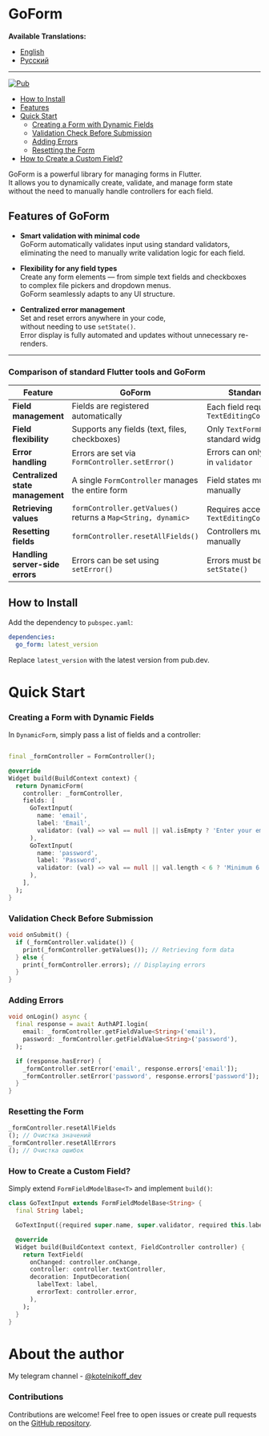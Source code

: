 # GoForm
 
**Available Translations:**
- [English](README.md)
- [Русский](README_RU.md)

---
[![Pub](https://img.shields.io/pub/v/go_form)](https://pub.dev/packages/go_form)

- [How to Install](#how-to-install)
- [Features](#features-of-goform)
- [Quick Start](#quick-start)
  - [Creating a Form with Dynamic Fields](#creating-a-form-with-dynamic-fields)
  - [Validation Check Before Submission](#validation-check-before-submission)
  - [Adding Errors](#adding-errors)
  - [Resetting the Form](#resetting-the-form)
- [How to Create a Custom Field?](#how-to-create-a-custom-field)

GoForm is a powerful library for managing forms in Flutter.  
It allows you to dynamically create, validate, and manage form state  
without the need to manually handle controllers for each field.

## Features of GoForm

- **Smart validation with minimal code**  
  GoForm automatically validates input using standard validators,  
  eliminating the need to manually write validation logic for each field.

- **Flexibility for any field types**  
  Create any form elements — from simple text fields and checkboxes  
  to complex file pickers and dropdown menus.  
  GoForm seamlessly adapts to any UI structure.

- **Centralized error management**  
  Set and reset errors anywhere in your code,  
  without needing to use `setState()`.  
  Error display is fully automated and updates without unnecessary re-renders.

---  

### Comparison of standard Flutter tools and GoForm

| **Feature**                      | **GoForm**                                                    | **Standard Flutter**                            |
|----------------------------------|---------------------------------------------------------------|-------------------------------------------------|
| **Field management**             | Fields are registered automatically                           | Each field requires a `TextEditingController`   |
| **Field flexibility**            | Supports any fields (text, files, checkboxes)                 | Only `TextFormField` and standard widgets       |
| **Error handling**               | Errors are set via `FormController.setError()`                | Errors can only be handled in `validator`       |
| **Centralized state management** | A single `FormController` manages the entire form             | Field states must be tracked manually           |
| **Retrieving values**            | `formController.getValues()` returns a `Map<String, dynamic>` | Requires accessing `TextEditingController.text` |
| **Resetting fields**             | `formController.resetAllFields()`                             | Controllers must be cleared manually            |
| **Handling server-side errors**  | Errors can be set using `setError()`                          | Errors must be stored in `setState()`           |

## How to Install

Add the dependency to `pubspec.yaml`:

```yaml
dependencies:
  go_form: latest_version
```

Replace `latest_version` with the latest version from pub.dev.

# Quick Start

### Creating a Form with Dynamic Fields

In `DynamicForm`, simply pass a list of fields and a controller:

```dart

final _formController = FormController();

@override
Widget build(BuildContext context) {
  return DynamicForm(
    controller: _formController,
    fields: [
      GoTextInput(
        name: 'email',
        label: 'Email',
        validator: (val) => val == null || val.isEmpty ? 'Enter your email' : null,
      ),
      GoTextInput(
        name: 'password',
        label: 'Password',
        validator: (val) => val == null || val.length < 6 ? 'Minimum 6 characters' : null,
      ),
    ],
  );
}
```

### Validation Check Before Submission

```dart
void onSubmit() {
  if (_formController.validate()) {
    print(_formController.getValues()); // Retrieving form data  
  } else {
    print(_formController.errors); // Displaying errors 
  }
}
```

### Adding Errors

```dart
void onLogin() async {
  final response = await AuthAPI.login(
    email: _formController.getFieldValue<String>('email'),
    password: _formController.getFieldValue<String>('password'),
  );

  if (response.hasError) {
    _formController.setError('email', response.errors['email']);
    _formController.setError('password', response.errors['password']);
  }
}
```

### Resetting the Form

```dart
_formController.resetAllFields
(); // Очистка значений  
_formController.resetAllErrors
(); // Очистка ошибок  
```

### How to Create a Custom Field?

Simply extend `FormFieldModelBase<T>` and implement `build()`:

```dart
class GoTextInput extends FormFieldModelBase<String> {
  final String label;

  GoTextInput({required super.name, super.validator, required this.label});

  @override
  Widget build(BuildContext context, FieldController controller) {
    return TextField(
      onChanged: controller.onChange,
      controller: controller.textController,
      decoration: InputDecoration(
        labelText: label,
        errorText: controller.error,
      ),
    );
  }
}
```

# About the author
My telegram channel - [@kotelnikoff_dev](https://t.me/kotelnikoff_dev)
### Contributions

Contributions are welcome! Feel free to open issues or create pull requests on the [GitHub repository](https://github.com/Kotelnikovekb/go_form).
